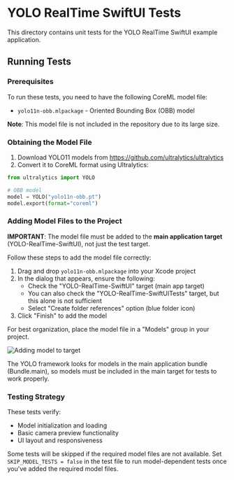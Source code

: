 # YOLO RealTime SwiftUI Tests

This directory contains unit tests for the YOLO RealTime SwiftUI example application.

## Running Tests

### Prerequisites

To run these tests, you need to have the following CoreML model file:

- `yolo11n-obb.mlpackage` - Oriented Bounding Box (OBB) model

**Note**: This model file is not included in the repository due to its large size.

### Obtaining the Model File

1. Download YOLO11 models from https://github.com/ultralytics/ultralytics
2. Convert it to CoreML format using Ultralytics:

```python
from ultralytics import YOLO

# OBB model
model = YOLO("yolo11n-obb.pt")
model.export(format="coreml")
```

### Adding Model Files to the Project

**IMPORTANT**: The model file must be added to the **main application target** (YOLO-RealTime-SwiftUI), not just the test target.

Follow these steps to add the model file correctly:
1. Drag and drop `yolo11n-obb.mlpackage` into your Xcode project
2. In the dialog that appears, ensure the following:
   - Check the "YOLO-RealTime-SwiftUI" target (main app target)
   - You can also check the "YOLO-RealTime-SwiftUITests" target, but this alone is not sufficient
   - Select "Create folder references" option (blue folder icon)
3. Click "Finish" to add the model

For best organization, place the model file in a "Models" group in your project.

![Adding model to target](https://docs-assets.developer.apple.com/published/abd9789384/ff4127a0-80a6-4716-b1cd-fc1facce5d8e.png)

The YOLO framework looks for models in the main application bundle (Bundle.main), so models must be included in the main target for tests to work properly.

### Testing Strategy

These tests verify:
- Model initialization and loading
- Basic camera preview functionality
- UI layout and responsiveness

Some tests will be skipped if the required model files are not available. Set `SKIP_MODEL_TESTS = false` in the test file to run model-dependent tests once you've added the required model files.